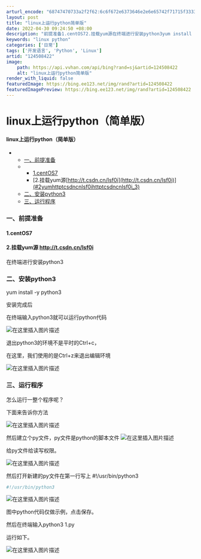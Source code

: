```yaml
---
arturl_encode: "68747470733a2f2f62:6c6f672e6373646e2e6e65742f71715f33333737303538302f:61727469636c652f64657461696c732f313234353038343232"
layout: post
title: "linux上运行python简单版"
date: 2022-04-30 09:24:50 +08:00
description: "前提准备1.centOS72.挂载yum源在终端进行安装python3yum install -y "
keywords: "linux python"
categories: ['日常']
tags: ['开发语言', 'Python', 'Linux']
artid: "124508422"
image:
    path: https://api.vvhan.com/api/bing?rand=sj&artid=124508422
    alt: "linux上运行python简单版"
render_with_liquid: false
featuredImage: https://bing.ee123.net/img/rand?artid=124508422
featuredImagePreview: https://bing.ee123.net/img/rand?artid=124508422
---
```


# linux上运行python（简单版）

#### linux上运行python（简单版）

* + [一、前提准备](#_1)
  + - [1.centOS7](#1centOS7_2)
    - [2.挂载yum源[http://t.csdn.cn/Isf0i](http://t.csdn.cn/Isf0i)](#2yumhttptcsdncnIsf0ihttptcsdncnIsf0i_3)
  + [二、安装python3](#python3_5)
  + [三、运行程序](#_14)

### 一、前提准备

#### 1.centOS7

#### 2.挂载yum源 <http://t.csdn.cn/Isf0i>

在终端进行安装python3

### 二、安装python3

yum install -y python3
  
安装完成后
  
在终端输入python3就可以运行python代码
  
![在这里插入图片描述](https://i-blog.csdnimg.cn/blog_migrate/1dc7fe155dbbb361e19b956316a480e8.png)
  
退出python3的环境不是平时的Ctrl+c，
  
在这里，我们使用的是Ctrl+z来退出编辑环境

![在这里插入图片描述](https://i-blog.csdnimg.cn/blog_migrate/8c6d68bcb4ab69d75b46d3bd92eb4294.png)

### 三、运行程序

怎么运行一整个程序呢？
  
下面来告诉你方法

![在这里插入图片描述](https://i-blog.csdnimg.cn/blog_migrate/5f3346bc70c0d70813699ba35fff8f9d.png)
  
然后建立个py文件，py文件是python的脚本文件
![在这里插入图片描述](https://i-blog.csdnimg.cn/blog_migrate/1eb486ffe0ddd64bda1bf5ced0fe41ac.png)
  
给py文件给读写权限。
  
![在这里插入图片描述](https://i-blog.csdnimg.cn/blog_migrate/388894f9d6f5d0e481194011b9ebc816.png)

然后打开新建的py文件在第一行写上 #!/usr/bin/python3

```bash
#!/usr/bin/python3

```

![在这里插入图片描述](https://i-blog.csdnimg.cn/blog_migrate/69ea9d8ba1f0377f795769f1d85f53f0.png)
  
图中python代码仅做示例，点击保存。
  
然后在终端输入python3 1.py
  
运行如下。
  
![在这里插入图片描述](https://i-blog.csdnimg.cn/blog_migrate/a1118a00a5e188f038837a2fc7e485b5.png)